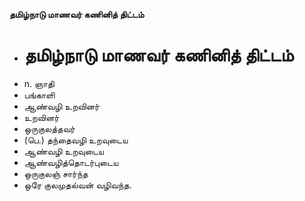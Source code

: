 **தமிழ்நாடு மாணவர் கணினித் திட்டம்**
- # தமிழ்நாடு மாணவர் கணினித் திட்டம்
- n. ஞாதி
- பங்காளி
- ஆண்வழி உறவினர்
- உறவினர்
- ஒருகுலத்தவர்
- (பெ.) தந்தைவழி உறவுடைய
- ஆண்வழி உறவுடைய
- ஆண்வழித்தொடர்புடைய
- ஒருகுலஞ் சார்ந்த
- ஒரே குலமுதல்வன் வழிவந்த.

